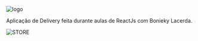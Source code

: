 ![logo](https://user-images.githubusercontent.com/62387982/127394185-9530da3d-3a4f-474a-a94d-4ca917dc56a0.png)

Aplicação de Delivery feita durante aulas de ReactJs com Bonieky Lacerda.

![STORE](https://user-images.githubusercontent.com/62387982/127402090-cbec26a3-6ba6-4ec3-8793-12430314c4fe.png)




